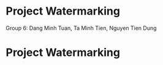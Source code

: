 # Project Watermarking
Group 6: Dang Minh Tuan, Ta Minh Tien, Nguyen Tien Dung

# Project Watermarking
